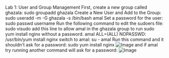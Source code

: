Lab 1: User and Group Management
First, create a new group called ghazala:
sudo groupadd ghazala
Create a New User and Add to the Group:
sudo useradd -m -G ghazala -s /bin/bash amal
Set a password for the user:
sudo passwd username
Run the following command to edit the sudoers file:
sudo visudo
add this line to allow amal in the ghazala group to run sudo yum install nginx without a password.
amal ALL=(ALL) NOPASSWD: /usr/bin/yum install nginx
switch to amal:
su - amal
Run this command and it shouldn't ask for a password:
sudo yum install nginx
![Image](https://github.com/user-attachments/assets/73ea2a77-da59-4484-bc56-a867b9d9eb69)
and if amal try running another command will ask for a password:
![Image](https://github.com/user-attachments/assets/b5aaa0e2-11e8-48eb-95c3-e41154857f9d)
